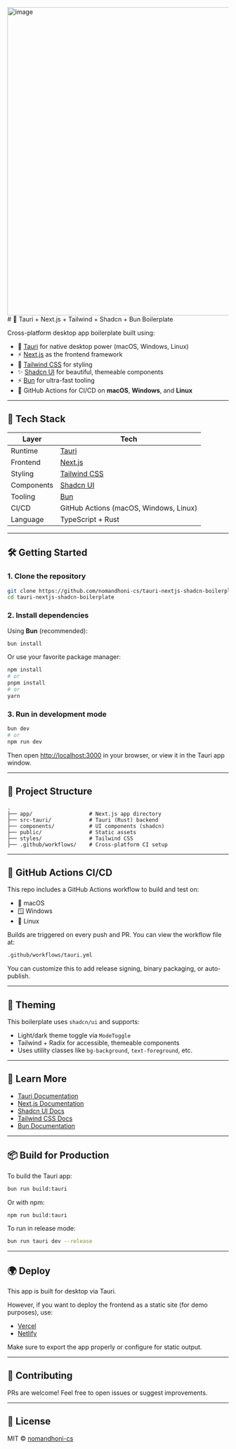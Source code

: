 <img width="965" height="701" alt="image" src="https://github.com/user-attachments/assets/2051fe20-2911-47ab-b580-3252775d6fd6" />
# 🚀 Tauri + Next.js + Tailwind + Shadcn + Bun Boilerplate

Cross-platform desktop app boilerplate built using:

- 🦀 [Tauri](https://tauri.app) for native desktop power (macOS, Windows, Linux)
- ⚡ [Next.js](https://nextjs.org) as the frontend framework
- 💨 [Tailwind CSS](https://tailwindcss.com) for styling
- ✨ [Shadcn UI](https://ui.shadcn.com) for beautiful, themeable components
- ⚡️ [Bun](https://bun.sh) for ultra-fast tooling
- 🧪 GitHub Actions for CI/CD on **macOS**, **Windows**, and **Linux**

---

## 🧠 Tech Stack

| Layer      | Tech                                    |
| ---------- | --------------------------------------- |
| Runtime    | [Tauri](https://tauri.app)              |
| Frontend   | [Next.js](https://nextjs.org)           |
| Styling    | [Tailwind CSS](https://tailwindcss.com) |
| Components | [Shadcn UI](https://ui.shadcn.com)      |
| Tooling    | [Bun](https://bun.sh)                   |
| CI/CD      | GitHub Actions (macOS, Windows, Linux)  |
| Language   | TypeScript + Rust                       |

---

## 🛠️ Getting Started

### 1. Clone the repository

```bash
git clone https://github.com/nomandhoni-cs/tauri-nextjs-shadcn-boilerplate
cd tauri-nextjs-shadcn-boilerplate
```

### 2. Install dependencies

Using **Bun** (recommended):

```bash
bun install
```

Or use your favorite package manager:

```bash
npm install
# or
pnpm install
# or
yarn
```

### 3. Run in development mode

```bash
bun dev
# or
npm run dev
```

Then open [http://localhost:3000](http://localhost:3000) in your browser, or view it in the Tauri app window.

---

## 📁 Project Structure

```
.
├── app/                  # Next.js app directory
├── src-tauri/            # Tauri (Rust) backend
├── components/           # UI components (shadcn)
├── public/               # Static assets
├── styles/               # Tailwind CSS
├── .github/workflows/    # Cross-platform CI setup
```

---

## 🧪 GitHub Actions CI/CD

This repo includes a GitHub Actions workflow to build and test on:

- 🍎 macOS
- 🪟 Windows
- 🐧 Linux

Builds are triggered on every push and PR. You can view the workflow file at:

```bash
.github/workflows/tauri.yml
```

You can customize this to add release signing, binary packaging, or auto-publish.

---

## 🌙 Theming

This boilerplate uses `shadcn/ui` and supports:

- Light/dark theme toggle via `ModeToggle`
- Tailwind + Radix for accessible, themeable components
- Uses utility classes like `bg-background`, `text-foreground`, etc.

---

## 🧠 Learn More

- [Tauri Documentation](https://tauri.app/v1/guides/)
- [Next.js Documentation](https://nextjs.org/docs)
- [Shadcn UI Docs](https://ui.shadcn.com)
- [Tailwind CSS Docs](https://tailwindcss.com/docs)
- [Bun Documentation](https://bun.sh/docs)

---

## 📦 Build for Production

To build the Tauri app:

```bash
bun run build:tauri
```

Or with npm:

```bash
npm run build:tauri
```

To run in release mode:

```bash
bun run tauri dev --release
```

---

## 🌍 Deploy

This app is built for desktop via Tauri.

However, if you want to deploy the frontend as a static site (for demo purposes), use:

- [Vercel](https://vercel.com)
- [Netlify](https://netlify.com)

Make sure to export the app properly or configure for static output.

---

## 🤝 Contributing

PRs are welcome! Feel free to open issues or suggest improvements.

---

## 📄 License

MIT © [nomandhoni-cs](https://github.com/nomandhoni-cs)


